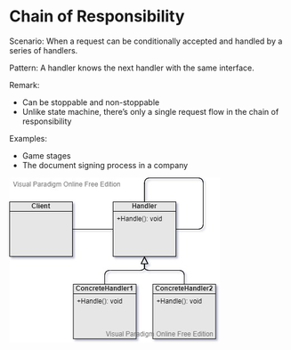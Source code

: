 Chain of Responsibility
===

Scenario: When a request can be conditionally accepted and handled by a series of handlers.

Pattern: A handler knows the next handler with the same interface.

Remark:
- Can be stoppable and non-stoppable
- Unlike state machine, there’s only a single request flow in the chain of responsibility

Examples:
- Game stages
- The document signing process in a company

![UML](UML.jpg)
